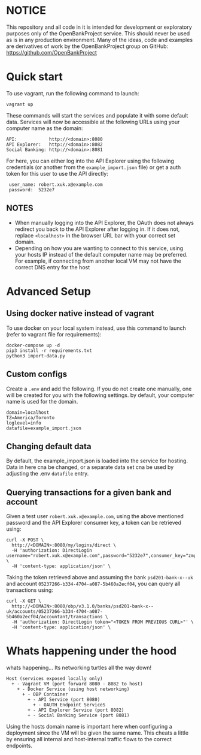 # NOTICE
This repository and all code in it is intended for development or exploratory purposes only of the OpenBankProject service. This should never be used as is in any production environment. Many of the ideas, code and examples are derivatives of work by the OpenBankProject group on GitHub: https://github.com/OpenBankProject


# Quick start
To use vagrant, run the following command to launch:
```
vagrant up
```

These commands will start the services and populate it with some default data. Services will now be accessible at the following URLs using your computer name as the domain:
```
API:            http://<domain>:8080
API Explorer:   http://<domain>:8082
Social Banking: http://<domain>:8081
```

For here, you can either log into the API Explorer using the following credentials (or another from the `example_import.json` file) or get a auth token for this user to use the API directly:
```
 user_name: robert.xuk.x@example.com
 password:  5232e7
```

## NOTES
- When manually logging into the API Explorer, the OAuth does not always redirect you back to the API Explorer after logging in. If it does not, replace `<localhost>` in the browser URL bar with your correct set domain.
- Depending on how you are wanting to connect to this service, using your hosts IP instead of the default computer name may be preferred. For example, if connecting from another local VM may not have the correct DNS entry for the host


# Advanced Setup

## Using docker native instead of vagrant
To use docker on your local system instead, use this command to launch (refer to vagrant file for requirements):
```
docker-compose up -d
pip3 install -r requirements.txt
python3 import-data.py
```

## Custom configs
Create a `.env` and add the following. If you do not create one manually, one will be created for you with the following settings. by default, your computer name is used for the domain.
```
domain=localhost
TZ=America/Toronto
loglevel=info
datafile=example_import.json
```

## Changing default data
By default, the example_import.json is loaded into the service for hosting. Data in here cna be changed, or a separate data set cna be used by adjusting the .env `datafile` entry.

## Querying transactions for a given bank and account
Given a test user `robert.xuk.x@example.com`, using the above mentioned password and the API Explorer consumer key, a token can be retrieved using:
```
curl -X POST \
  http://<DOMAIN>:8080/my/logins/direct \
  -H 'authorization: DirectLogin username="robert.xuk.x@example.com",password="5232e7",consumer_key="zmpkpwsa5mpuovsp0ms00c5agwzofwixlypolpet"' \
  -H 'content-type: application/json' \
```

Taking the token retrieved above and assuming the bank `psd201-bank-x--uk` and account `05237266-b334-4704-a087-5b460a2ecf04`, you can query all transactions using:
```
curl -X GET \
  http://<DOMAIN>:8080/obp/v3.1.0/banks/psd201-bank-x--uk/accounts/05237266-b334-4704-a087-5b460a2ecf04/accountant/transactions \
  -H 'authorization: DirectLogin token="<TOKEN FROM PREVIOUS CURL>"' \
  -H 'content-type: application/json' \
```


# Whats happening under the hood

whats happening... Its networking turtles all the way down!

```
Host (services exposed locally only)
  + - Vagrant VM (port forward 8080 - 8082 to host)
    + - Docker Service (using host networking)
      + - OBP Container
        + - API Service (port 8080)
          + - OAUTH Endpoint ServiceS
        + - API Explorer Service (port 8082)
        + - Social Banking Service (port 8081)
```

Using the hosts domain name is important here when configuring a deployment since the VM will be given the same name. This cheats a little by ensuring all internal and host-internal traffic flows to the correct endpoints.
